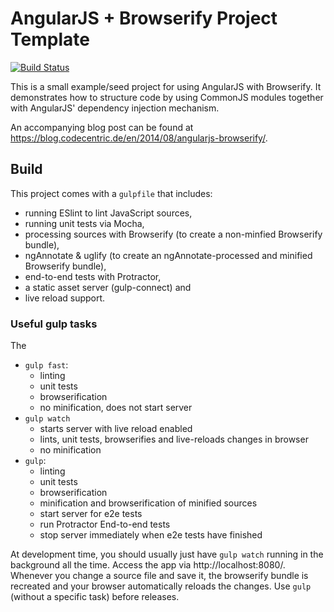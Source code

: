 AngularJS + Browserify Project Template
=======================================

[![Build Status](https://travis-ci.org/basti1302/angular-browserify.png?branch=master)](https://travis-ci.org/angular-browserify/traverson)

This is a small example/seed project for using AngularJS with Browserify. It demonstrates how to structure code by using CommonJS modules together with AngularJS' dependency injection mechanism.

An accompanying blog post can be found at <https://blog.codecentric.de/en/2014/08/angularjs-browserify/>.

Build
-----

This project comes with a `gulpfile` that includes:

* running ESlint to lint JavaScript sources,
* running unit tests via Mocha,
* processing sources with Browserify (to create a non-minfied Browserify bundle),
* ngAnnotate & uglify (to create an ngAnnotate-processed and minified Browserify bundle),
* end-to-end tests with Protractor,
* a static asset server (gulp-connect) and
* live reload support.

### Useful gulp tasks

The
* `gulp fast`:
    * linting
    * unit tests
    * browserification
    * no minification, does not start server
* `gulp watch`
    * starts server with live reload enabled
    * lints, unit tests, browserifies and live-reloads changes in browser
    * no minification
* `gulp`:
    * linting
    * unit tests
    * browserification
    * minification and browserification of minified sources
    * start server for e2e tests
    * run Protractor End-to-end tests
    * stop server immediately when e2e tests have finished

At development time, you should usually just have `gulp watch` running in the background all the time. Access the app via http://localhost:8080/. Whenever you change a source file and save it, the browserify bundle is recreated and your browser automatically reloads the changes. Use `gulp` (without a specific task) before releases.
